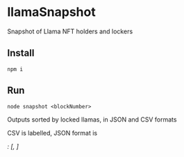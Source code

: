 # llamaSnapshot
Snapshot of Llama NFT holders and lockers

## Install

`npm i`

## Run

`node snapshot <blockNumber>`

Outputs sorted by locked llamas, in JSON and CSV formats

CSV is labelled, JSON format is <address>: [<unlocked>, <locked>]